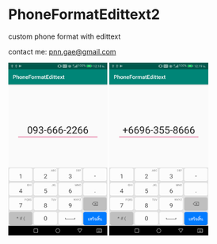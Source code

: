 # PhoneFormatEdittext2
custom phone format with edittext

contact me: pnn.gae@gmail.com

<img src="https://github.com/kae27/PhoneFormatEdittext2/blob/master/app/src/main/res/drawable/phone1.png" width="200" height="350">
<img src="https://github.com/kae27/PhoneFormatEdittext2/blob/master/app/src/main/res/drawable/phone2.png" width="200" height="350">
